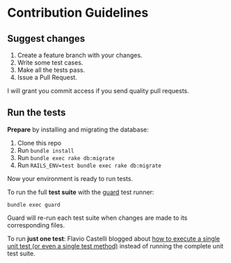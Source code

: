 # Contribution Guidelines

## Suggest changes

1. Create a feature branch with your changes.
2. Write some test cases.
3. Make all the tests pass.
4. Issue a Pull Request.

I will grant you commit access if you send quality pull requests.

## Run the tests

**Prepare** by installing and migrating the database:

1. Clone this repo
1. Run `bundle install`
1. Run `bundle exec rake db:migrate`
1. Run `RAILS_ENV=test bundle exec rake db:migrate`

Now your environment is ready to run tests.

To run the full **test suite** with the [guard](https://github.com/guard/guard) test runner:

```shell
bundle exec guard
```

Guard will re-run each test suite when changes are made to its corresponding files.

To run **just one test**: Flavio Castelli blogged about [how to execute a single unit test (or even a single test method)](https://webcache.googleusercontent.com/search?q=cache:lVNaE5lsPq0J:http://flavio.castelli.name/2010/05/28/rails_execute_single_test%2Bflavio.castelli.name/2010/05/28/rails_execute_single_test+!g&num=1&hl=en&strip=1&vwsrc=0) instead of running the complete unit test suite.
